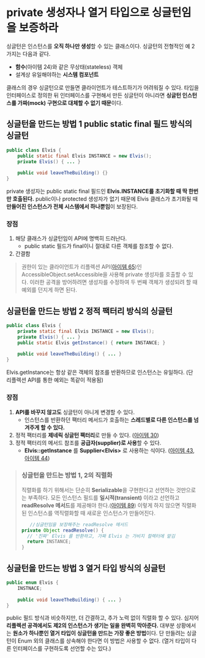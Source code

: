 # private 생성자나 열거 타입으로 싱글턴임을 보증하라

싱글턴은 인스턴스를 **오직 하나만 생성**할 수 있는 클래스이다. 싱글턴의 전형적인 예 2가지는 다음과 같다.
-   **함수**(아이템 24)와 같은 무상태(stateless) 객체
-   설계상 유일해야하는 **시스템 컴포넌트**

클래스의 경우 싱글턴으로 만들면 클라이언트가 테스트하기가 어려워질 수 있다. 타입을 인터페이스로 정의한 뒤 인터페이스를 구현해서 만든 싱글턴이 아니라면 **싱글턴 인스턴스를 가짜(mock) 구현으로 대체할 수 없기 때문**이다.

## 싱글턴을 만드는 방법 1 public static final 필드 방식의 싱글턴

``` java
public class Elvis {
    public static final Elvis INSTANCE = new Elvis();
    private Elvis() { ... }
    
    public void leaveTheBuilding() {}
}
```

private 생성자는 public static final 필드인 **Elvis.INSTANCE를 초기화할 때 딱 한번만 호출된다.** public이나 protected 생성자가 없기 때문에 Elvis 클래스가 초기화될 때 **만들어진 인스턴스가 전체 시스템에서 하나뿐임**이 보장된다.

### 장점
1. 해당 클래스가 싱글턴임이 API에 명백히 드러난다.
    - public static 필드가 final이니 절대로 다른 객체를 참조할 수 없다.
2. 간결함

>권한이 있는 클라이언트가 리플렉션 API([아이템 65](https://github.com/javabara/effective-java/blob/main/9/65.md))인 AccessibleObject.setAccessible을 사용해 private 생성자를 호출할 수 있다. 이러한 공격을 방어하려면 생성자를 수정하여 두 번째 객체가 생성되려 할 때 예외를 던지게 하면 된다.

## 싱글턴을 만드는 방법 2 정적 팩터리 방식의 싱글턴
``` java
public class Elvis {
    private static final Elvis INSTANCE = new Elvis();
    private Elvis() { ... }
    public static Elvis getInstance() { return INSTANCE; }
    
    public void leaveTheBuilding() { ... }
}
```

Elvis.getInstance는 항상 같은 객체의 참조를 반환하므로 인스턴스는 유일하다. (단 리플렉션 API를 통한 예외는 똑같이 적용됨)

### 장점
1. **API를 바꾸지 않고도** 싱글턴이 아니게 변경할 수 있다.
    - 인스턴스를 반환하던 팩터리 메서드가 호출하는 **스레드별로 다른 인스턴스를 넘겨주게 할 수 있다.**
2. 정적 팩터리를 **제네릭 싱글턴 팩터리**로 만들 수 있다. ([아이템 30](https://github.com/javabara/effective-java/blob/main/5/30.md))
3. 정적 팩터리의 메서드 참조를 **공급자(supplier)로 사용**할 수 있다.
    - **Elvis::getInstance**
      를 **Supplier\<Elvis\>** 로 사용하는 식이다. ([아이템 43](https://github.com/javabara/effective-java/blob/main/7/43.md), [아이템 44](https://github.com/javabara/effective-java/blob/main/7/44.md))


>### 싱글턴을 만드는 방법 1, 2의 직렬화
>직렬화를 하기 위해서는 단순히 **Serializable**을 구현한다고 선언하는 것만으로는 부족하다.
모든 인스턴스 필드를 **일시적(transient)** 이라고 선언하고 **readResolve 메서드**를 제공해야 한다.([아이템 89](https://github.com/javabara/effective-java/blob/main/12/89.md)) 이렇게 하지 않으면 직렬화된 인스턴스를 역직렬화할 때 새로운 인스턴스가 만들어진다.
>``` java
>    //싱글턴임을 보장해주는 readResolve 메서드
>private Object readResolve() {
>	// '진짜' Elvis 를 반환하고, 가짜 Elvis 는 가비지 컬렉터에 맡김
>	return INSTANCE;
>}
>```

## 싱글턴을 만드는 방법 3 열거 타입 방식의 싱글턴
``` java
public enum Elvis {
	INSTNACE;
    
    public void leaveTheBuilding() { ... }
}
```

public 필드 방식과 비슷하지만, 더 간결하고, 추가 노력 없이 직렬화 할 수 있다. 심지어 **리플렉션 공격에서도 제2의 인스턴스가 생기는 일을 완벽히 막아준다.** 대부분 상황에서는 **원소가 하나뿐인 열거 타입이 싱글턴을 만드는 가장 좋은 방법**이다.
단 만들려는 싱글턴이 Enum 외의 클래스를 상속해야 한다면 이 방법은 사용할 수 없다. (열거 타입이 다른 인터페이스를 구현하도록 선언할 수는 있다.)